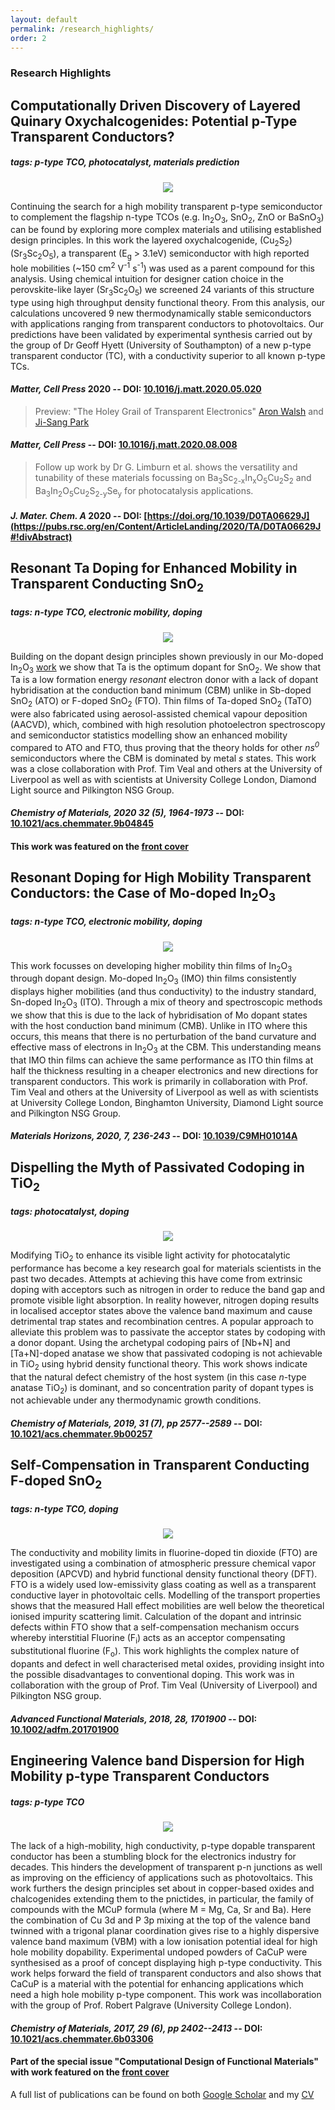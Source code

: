 ```yaml
---
layout: default
permalink: /research_highlights/
order: 2
---
```


### Research Highlights

## Computationally Driven Discovery of Layered Quinary Oxychalcogenides: Potential p-Type Transparent Conductors?

##### tags: p-type TCO, photocatalyst, materials prediction

<center><img src="{{ site.baseurl }}/assets/scsos-toc.png"  width="auto" width="300" /></center>

Continuing the search for a high mobility transparent p-type semiconductor to complement the flagship n-type TCOs (e.g. In<sub>2</sub>O<sub>3</sub>, SnO<sub>2</sub>, ZnO or BaSnO<sub>3</sub>) can be found by exploring more complex materials and utilising established design principles. In this work the layered oxychalcogenide, (Cu<sub>2</sub>S<sub>2</sub>)(Sr<sub>3</sub>Sc<sub>2</sub>O<sub>5</sub>), a transparent (E<sub>g</sub> > 3.1eV) semiconductor with high reported hole mobilities (~150 cm<sup>2</sup> V<sup>-1</sup> s<sup>-1</sup>) was used as a parent compound for this analysis. Using chemical intuition for designer cation choice in the perovskite-like layer (Sr<sub>3</sub>Sc<sub>2</sub>O<sub>5</sub>) we screened 24 variants of this structure type using high throughput density functional theory. From this analysis, our calculations uncovered 9 new thermodynamically stable semiconductors with applications ranging from transparent conductors to photovoltaics. Our predictions have been validated by experimental synthesis carried out by the group of Dr Geoff Hyett (University of Southampton) of a new p-type transparent conductor (TC), with a conductivity superior to all known p-type TCs. 

#### *Matter, Cell Press* **2020**  -- DOI: [10.1016/j.matt.2020.05.020](https://doi.org/10.1016/j.matt.2020.05.020)
> Preview: "The Holey Grail of Transparent Electronics" [Aron Walsh](https://wmd-group.github.io/) and [Ji-Sang Park](https://sites.google.com/site/jsparkphys) 
#### *Matter, Cell Press* -- DOI: [10.1016/j.matt.2020.08.008](https://doi.org/10.1016/j.matt.2020.08.008)

> Follow up work by Dr G. Limburn et al. shows the versatility and tunability of these materials focussing on Ba<sub>3</sub>Sc<sub>2-x</sub>In<sub>x</sub>O<sub>5</sub>Cu<sub>2</sub>S<sub>2</sub> and Ba<sub>3</sub>In<sub>2</sub>O<sub>5</sub>Cu<sub>2</sub>S<sub>2-y</sub>Se<sub>y</sub>  for photocatalysis applications.  

#### *J. Mater. Chem. A*  **2020** -- DOI: [https://doi.org/10.1039/D0TA06629J](https://pubs.rsc.org/en/Content/ArticleLanding/2020/TA/D0TA06629J#!divAbstract) 

## Resonant Ta Doping for Enhanced Mobility in Transparent Conducting SnO<sub>2</sub>

##### tags: n-type TCO, electronic mobility, doping

<center><img src="{{ site.baseurl }}/assets/tato-toc.png"  width="auto" width="300" /></center>

Building on the dopant design principles shown previously in our Mo-doped In<sub>2</sub>O<sub>3</sub> [work](https://pubs.rsc.org/en/content/articlelanding/2019/mh/c9mh01014a#!divAbstract) we show that Ta is the optimum dopant for SnO<sub>2</sub>. We show that Ta is a low formation energy *resonant* electron donor with a lack of dopant hybridisation at the conduction band minimum (CBM) unlike in Sb-doped SnO<sub>2</sub> (ATO) or F-doped SnO<sub>2</sub> (FTO). Thin films of Ta-doped SnO<sub>2</sub> (TaTO) were also fabricated using aerosol-assisted chemical vapour deposition (AACVD), which, combined with high resolution photoelectron spectroscopy and semiconductor statistics modelling show an enhanced mobility compared to ATO and FTO, thus proving that the theory holds for other *ns<sup>0</sup>* semiconductors where the CBM is dominated by metal *s* states. This work was a close collaboration with Prof. Tim Veal and others at the University of Liverpool as well as with scientists at University College London, Diamond Light source and Pilkington NSG Group.

#### *Chemistry of Materials, **2020** 32 (5), 1964-1973* -- DOI: [10.1021/acs.chemmater.9b04845](https://pubs.acs.org/doi/10.1021/acs.chemmater.9b04845)

#### This work was featured on the [front cover](/cover_art/)

## Resonant Doping for High Mobility Transparent Conductors: the Case of Mo-doped In<sub>2</sub>O<sub>3</sub>

##### tags: n-type TCO, electronic mobility, doping

<center><img src="{{ site.baseurl }}/assets/imo.png"  width="auto" width="300" /></center>

This work focusses on developing higher mobility thin films of In<sub>2</sub>O<sub>3</sub> through dopant design. Mo-doped In<sub>2</sub>O<sub>3</sub> (IMO) thin films consistently displays higher mobilities (and thus conductivity) to the industry standard, Sn-doped In<sub>2</sub>O<sub>3</sub> (ITO). Through a mix of theory and spectroscopic methods we show that this is due to the lack of hybridisation of Mo dopant states with the host conduction band minimum (CMB). Unlike in ITO where this occurs, this means that there is no perturbation of the band curvature and effective mass of electrons in In<sub>2</sub>O<sub>3</sub> at the CBM. This understanding means that IMO thin films can achieve the same performance as ITO thin films at half the thickness resulting in a cheaper electronics and new directions for transparent conductors. This work is primarily in collaboration with Prof. Tim Veal and others at the University of Liverpool as well as with scientists at University College London, Binghamton University, Diamond Light source and Pilkington NSG Group.  


#### *Materials Horizons, **2020**, 7, 236-243* -- DOI: [10.1039/C9MH01014A](https://pubs.rsc.org/en/content/articlelanding/2019/mh/c9mh01014a#!divAbstract)


## Dispelling the Myth of Passivated Codoping in TiO<sub>2</sub>

##### tags: photocatalyst, doping

<center><img src="{{ site.baseurl }}/assets/tio2-codoping-toc.png"  width="auto" width="300" /></center>

Modifying TiO<sub>2</sub> to enhance its visible light activity for photocatalytic performance has become a key research goal for materials scientists in the past two decades. Attempts at achieving this have come from extrinsic doping with acceptors such as nitrogen in order to reduce the band gap and promote visible light absorption. In reality however, nitrogen doping results in localised acceptor states above the valence band maximum and cause detrimental trap states and recombination centres. A popular approach to alleviate this problem was to passivate the acceptor states by codoping with a donor dopant. Using the archetypal codoping pairs of [Nb+N] and [Ta+N]-doped anatase we show that passivated codoping is not achievable in TiO<sub>2</sub> using hybrid density functional theory. This work shows indicate that the natural defect chemistry of the host system (in this case _n_-type anatase TiO<sub>2</sub>) is dominant, and so concentration parity of dopant types is not achievable under any thermodynamic growth conditions. 

#### *Chemistry of Materials, **2019**, 31 (7), pp 2577--2589* -- DOI: [10.1021/acs.chemmater.9b00257](https://pubs.acs.org/doi/10.1021/acs.chemmater.9b00257)

## Self-Compensation in Transparent Conducting F-doped SnO<sub>2</sub>

##### tags: n-type TCO, doping

<center><img src="{{ site.baseurl }}/assets/fto-toc.png"  width="auto" width="300" /></center>

The conductivity and mobility limits in fluorine-doped tin dioxide (FTO) are investigated using a combination of atmospheric pressure chemical vapor deposition (APCVD) and hybrid functional density functional theory (DFT). FTO is a widely used low-emissivity glass coating as well as a transparent conductive layer in photovoltaic cells. Modelling of the transport properties shows that the measured Hall effect mobilities are well below the theoretical ionised impurity scattering limit. Calculation of the dopant and intrinsic defects within FTO show that a self-compensation mechanism occurs whereby interstitial Fluorine (F<sub>i</sub>) acts as an acceptor compensating substitutional fluorine (F<sub>o</sub>). This work highlights the complex nature of dopants and defect in well characterised metal oxides, providing insight into the possible disadvantages to conventional doping. This work was in collaboration with the group of Prof. Tim Veal (University of Liverpool) and Pilkington NSG group.

#### *Advanced Functional Materials, **2018**, 28, 1701900* -- DOI: [10.1002/adfm.201701900](<https://doi.org/10.1002/adfm.201701900>)

## Engineering Valence band Dispersion for High Mobility p-type Transparent Conductors

##### tags: p-type TCO

<center><img src="{{ site.baseurl }}/assets/cacup-toc.jpg"  width="auto" width="300" /></center>


The lack of a high-mobility, high conductivity, p-type dopable transparent conductor has been a stumbling block for the electronics industry for decades. This hinders the development of transparent p-n junctions as well as improving on the efficiency of applications such as photovoltaics. This work furthers the design principles set about in copper-based oxides and chalcogenides extending them to the pnictides, in particular, the family of compounds with the MCuP formula (where M = Mg, Ca, Sr and Ba). Here the combination of Cu 3d and P 3p mixing at the top of the valence band twinned with a trigonal planar coordination gives rise to a highly dispersive valence band maximum (VBM) with a low ionisation potential ideal for high hole mobility dopability. Experimental undoped powders of CaCuP were synthesised as a proof of concept displaying high p-type conductivity. This work helps forward the field of transparent conductors and also shows that CaCuP is a material with the potential for enhancing applications which need a high hole mobility p-type component. This work was incollaboration with the group of Prof. Robert Palgrave (University College London).

#### *Chemistry of Materials, **2017**, 29 (6), pp 2402--2413* -- DOI: [10.1021/acs.chemmater.6b03306](https://pubs.acs.org/doi/full/10.1021/acs.chemmater.6b03306)


#### Part of the special issue "Computational Design of Functional Materials" with work featured on the [front cover](/cover_art/)


A full list of publications can be found on both [Google Scholar](https://scholar.google.com/citations?user=c34AgtMAAAAJ&hl=en) and my [CV](/assets/badw-cv.pdf/)
